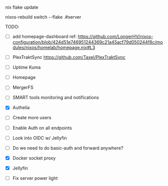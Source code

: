 
nix flake update

nixos-rebuild switch --flake .#server  


TODO:
- [ ] add homepage-dashboard
    ref: https://github.com/LongerHV/nixos-configuration/blob/424d51e746951244369c21a45acf79d050244f8c/modules/nixos/homelab/homepage.nix#L3

- [ ] PlexTraktSync
    https://github.com/Taxel/PlexTraktSync

- [ ] Uptime Kuma
- [ ] Homepage
- [ ] MergerFS
- [ ] SMART tools monitoring and notifications

- [x] Authelia
- [ ] Create more users
- [ ] Enable Auth on all endpoints
- [ ] Look into OIDC w/ Jellyfin
- [ ] Do we need to do basic-auth and forward anywhere?

- [x] Docker socket proxy
- [x] Jellyfin
- [ ] Fix server power light
